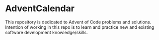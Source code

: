 # AdventCalendar

This repository is dedicated to Advent of Code problems and solutions. 
Intention of working in this repo is to learn and practice new and existing software development knowledge/skills.